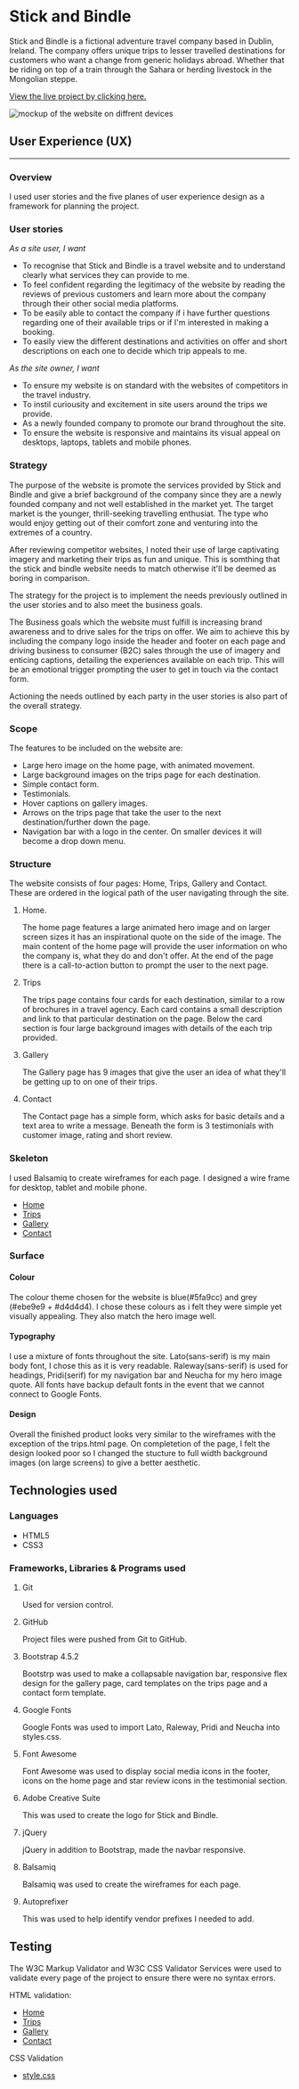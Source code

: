 # Stick and Bindle 

Stick and Bindle is a fictional adventure travel company based in Dublin, Ireland.
The company offers unique trips to lesser travelled destinations for customers who want a change from generic holidays abroad.
Whether that be riding on top of a train through the Sahara or herding livestock in the Mongolian steppe.

[View the live project by clicking here.](https://shanekeran.github.io/stickandbindle/)

![mockup of the website on diffrent devices](assets/documents/mockup.PNG "stickandbindle.ie")

## User Experience (UX)
___
### Overview
I used user stories and the five planes of user experience design as a framework for planning the project.

### User stories

*As a site user, I want*

- To recognise that Stick and Bindle is a travel website and to understand clearly what services they can provide to me.
- To feel confident regarding the legitimacy of the website by reading the reviews of previous customers and learn more about the company through their other social media platforms.
- To be easily able to contact the company if i have further questions regarding one of their available trips or if I'm interested in making a booking.
- To easily view the different destinations and activities on offer and short descriptions on each one to decide which trip appeals to me.

*As the site owner, I want*

- To ensure my website is on standard with the websites of competitors in the travel industry.
- To instil curiousity and excitement in site users around the trips we provide.
- As a newly founded company to promote our brand throughout the site.
- To ensure the website is responsive and maintains its visual appeal on desktops, laptops, tablets and mobile phones.

### Strategy

The purpose of the website is promote the services provided by Stick and Bindle 
and give a brief background of the company since they are a newly founded company and not well established in the market yet.
The target market is the younger, thrill-seeking travelling enthusiat. The type who would enjoy getting out of their comfort zone and
 venturing into the extremes of a country.

 After reviewing competitor websites, I noted their use of large captivating imagery and marketing their trips as fun and unique. 
 This is somthing that the stick and bindle website needs to match otherwise it'll be deemed as boring in comparison.

 The strategy for the project is to implement the needs previously outlined in the user stories and to also meet the business goals.

 The Business goals which the website must fulfill is increasing brand awareness and to drive sales for the trips on offer.
 We aim to achieve this by including the company logo inside the header and footer on each page and driving business to consumer (B2C) sales through the use
 of imagery and enticing captions, detailing the experiences available on each trip. This will be an emotional trigger prompting the user
 to get in touch via the contact form.

 Actioning the needs outlined by each party in the user stories is also part of the overall strategy.

### Scope

The features to be included on the website are:
- Large hero image on the home page, with animated movement.
- Large background images on the trips page for each destination.
- Simple contact form.
- Testimonials.
- Hover captions on gallery images.
- Arrows on the trips page that take the user to the next destination/further down the page.
- Navigation bar with a logo in the center. On smaller devices it will become a drop down menu.


### Structure

The website consists of four pages: Home, Trips, Gallery and Contact.
These are ordered in the logical path of the user navigating through the site.

1. Home.

    The home page features a large animated hero image and on larger screen sizes it has an inspirational quote on the side of the image.
    The main content of the home page will provide the user information on who the company is, what they do and don't offer.
    At the end of the page there is a call-to-action button to prompt the user to the next page.

2. Trips

    The trips page contains four cards for each destination, similar to a row of brochures in a travel agency. 
    Each card contains a small description and link to that particular destination on the page.
    Below the card section is four large background images with details of the each trip provided.

3. Gallery

    The Gallery page has 9 images that give the user an idea of what they'll be getting up to on one of their trips.

4. Contact

    The Contact page has a simple form, which asks for basic details and a text area to write a message. 
    Beneath the form is 3 testimonials with customer image, rating and short review.

### Skeleton

I used Balsamiq to create wireframes for each page. I designed a wire frame for desktop, tablet and mobile phone.

- [Home](assets/documents/index-wireframe.png)
- [Trips](assets/documents/tours-wireframe.png)
- [Gallery](assets/documents/gallery-wireframe.png)
- [Contact](assets/documents/contact-wireframe.png)

### Surface

#### Colour
The colour theme chosen for the website is blue(#5fa9cc) and grey (#ebe9e9 + #d4d4d4). I chose these colours as i felt they were simple yet visually appealing.
They also match the hero image well.

#### Typography
I use a mixture of fonts throughout the site. Lato(sans-serif) is my main body font, I chose this as it is very readable. Raleway(sans-serif) is used for headings, Pridi(serif) for my navigation bar 
and Neucha for my hero image quote. All fonts have backup default fonts in the event that we cannot connect to Google Fonts.

#### Design 
Overall the finished product looks very similar to the wireframes with the exception of the trips.html page. On completetion of the page, I felt the design looked poor so I changed the stucture to
full width background images (on large screens) to give a better aesthetic.

## Technologies used

### Languages 
- HTML5
- CSS3

### Frameworks, Libraries & Programs used
1. Git 

    Used for version control.

2. GitHub 

    Project files were pushed from Git to GitHub.

3. Bootstrap 4.5.2

    Bootstrp was used to make a collapsable navigation bar, responsive flex design for the gallery page, card templates on the trips page and a contact form template.

4. Google Fonts

    Google Fonts was used to import Lato, Raleway, Pridi and Neucha into styles.css.

5. Font Awesome

    Font Awesome was used to display social media icons in the footer, icons on the home page and star review icons in the testimonial section.

6. Adobe Creative Suite

    This was used to create the logo for Stick and Bindle.

7. jQuery

    jQuery in addition to Bootstrap, made the navbar responsive.

8. Balsamiq

    Balsamiq was used to create the wireframes for each page.

9. Autoprefixer

    This was used to help identify vendor prefixes I needed to add.

## Testing

The W3C Markup Validator and W3C CSS Validator Services were used to validate every page of the project to ensure there were no syntax errors.

HTML validation:
- [Home]()
- [Trips]()
- [Gallery]()
- [Contact]()

CSS Validation

- [style.css]()
